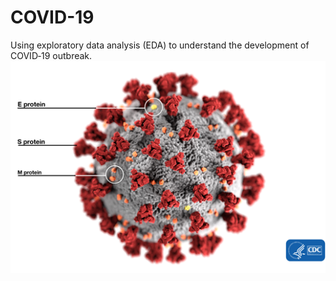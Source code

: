 # COVID-19
Using exploratory data analysis (EDA) to understand the development of COVID‐19 outbreak.
![alt text](https://github.com/IreneYPCheung/COVID-19/blob/master/2019-nCoV-virus-illustration.png)
